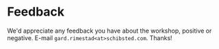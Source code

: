 # Feedback

We'd appreciate any feedback you have about the workshop, positive or negative. E-mail `gard.rimestad<at>schibsted.com`. Thanks!